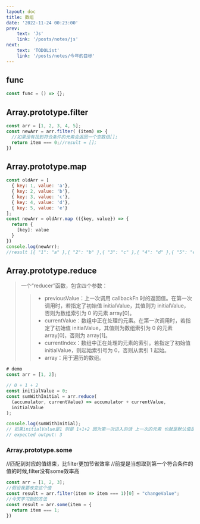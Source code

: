 ```yaml
---
layout: doc
title: 数组
date: '2022-11-24 00:23:00'
prev:
    text: 'Js'
    link: '/posts/notes/js'
next:
    text: 'TODOList'
    link: '/posts/notes/今年的目标'
---
```

## func
``` javascript
const func = () => {};
```
## Array.prototype.filter  
``` javascript
const arr = [1, 2, 3, 4, 5];
const newArr = arr.filter( (item) => {
  //如果没有找到符合条件的元素会返回一个空数组[];
  return item === 0;//result = [];
})
```
## Array.prototype.map 
``` javascript
const oldArr = [
  { key: 1, value: 'a'},
  { key: 2, value: 'b'},
  { key: 3, value: 'c'},
  { key: 4, value: 'd'},
  { key: 5, value: 'e'}
];
const newArr = oldArr.map (({key, value}) => {
  return {
    [key]: value
  }
})
console.log(newArr);
//result [{ "1": "a" },{ "2": "b" },{ "3": "c" },{ "4": "d" },{ "5": "e"}];
```
## Array.prototype.reduce
> 一个“reducer”函数，包含四个参数：
> > - previousValue：上一次调用 callbackFn 时的返回值。在第一次调用时，若指定了初始值 initialValue，其值则为 initialValue，否则为数组索引为 0 的元素 array[0]。
> > - currentValue：数组中正在处理的元素。在第一次调用时，若指定了初始值 initialValue，其值则为数组索引为 0 的元素 array[0]，否则为 array[1]。
> > - currentIndex：数组中正在处理的元素的索引。若指定了初始值 initialValue，则起始索引号为 0，否则从索引 1 起始。
> > - array：用于遍历的数组。

```js
# demo 
const arr = [1, 2];

// 0 + 1 + 2 
const initialValue = 0;
const sumWithInitial = arr.reduce(
  (accumulator, currentValue) => accumulator + currentValue,
  initialValue
);

console.log(sumWithInitial);
// 如果initialValue是1 则是 1+1+2 因为第一次进入的话 上一次的元素 也就是默认值是1 
// expected output: 3
```
### Array.prototype.some 

//匹配到对应的值结束，比filter更加节省效率
//前提是当想取到第一个符合条件的值的时候,filter没有some效率高
```js
const arr = [1, 2, 3];
//假设我要改变这个值
const result = arr.filter(item => item === 1)[0] = "changeValue";
//今天学习到的方法
const result = arr.some(item = {
  return item === 1;
})
```
